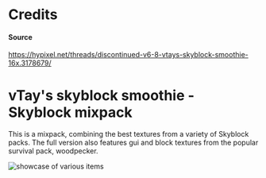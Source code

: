 # Credits
#### Source
https://hypixel.net/threads/discontinued-v6-8-vtays-skyblock-smoothie-16x.3178679/


# vTay's skyblock smoothie - Skyblock mixpack

This is a mixpack, combining the best textures from a variety of Skyblock packs. 
The full version also features gui and block textures from the popular survival pack, woodpecker.

![showcase of various items](https://i.imgur.com/pc2yEBe.gif)









